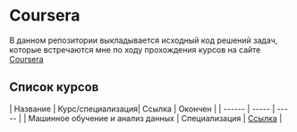 # Coursera

В данном репозитории выкладывается исходный код решений задач, которые встречаются мне по ходу прохождения курсов на сайте [Coursera](https://www.coursera.org)

## Список курсов
| Название | Курс/специализация| Ссылка | Окончен |
| ------ | ----- | ----- |
| Машинное обучение и анализ данных | Специализация | [Ссылка](https://www.coursera.org/specializations/machine-learning-data-analysis?skipBrowseRedirect=true) |